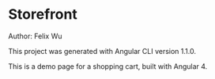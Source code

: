 # Storefront

Author: Felix Wu

This project was generated with Angular CLI version 1.1.0.

This is a demo page for a shopping cart, built with Angular 4.
